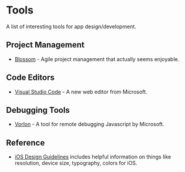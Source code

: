 # Tools

A list of interesting tools for app design/development.

## Project Management

* [Blossom](http://www.blossom.io) - Agile project management that actually seems enjoyable.

## Code Editors

* [Visual Studio Code](http://code.visualstudio.com/) - A new web editor from Microsoft.

## Debugging Tools

* [Vorlon](http://vorlonjs.com/) - A tool for remote debugging Javascript by Microsoft.

## Reference

* [iOS Design Guidelines](http://iosdesign.ivomynttinen.com/) includes helpful information on things like resolution, device size, typography, colors for iOS.
